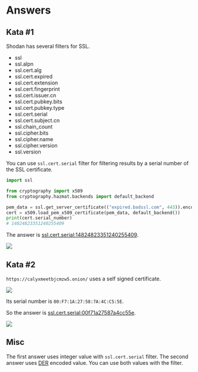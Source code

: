 # Answers

## Kata #1

Shodan has several filters for SSL.

- ssl
- ssl.alpn
- ssl.cert.alg
- ssl.cert.expired
- ssl.cert.extension
- ssl.cert.fingerprint
- ssl.cert.issuer.cn
- ssl.cert.pubkey.bits
- ssl.cert.pubkey.type
- ssl.cert.serial
- ssl.cert.subject.cn
- ssl.chain_count
- ssl.cipher.bits
- ssl.cipher.name
- ssl.cipher.version
- ssl.version

You can use `ssl.cert.serial` filter for filtering results by a serial number of the SSL certificate.

```python
import ssl

from cryptography import x509
from cryptography.hazmat.backends import default_backend

pem_data = ssl.get_server_certificate(("expired.badssl.com", 443)).encode()
cert = x509.load_pem_x509_certificate(pem_data, default_backend())
print(cert.serial_number)
# 14824823351240255409
```

The answer is [ssl.cert.serial:14824823351240255409](https://www.shodan.io/search?query=ssl.cert.serial%3A14824823351240255409).

![](https://i.imgur.com/eQxUhth.png)

## Kata #2

`https://calyxmeetbjcmzw5.onion/` uses a self signed certificate.

![](https://i.imgur.com/GLhiDBv.png)

Its serial number is `00:F7:1A:27:58:7A:4C:C5:5E`.

So the answer is [ssl.cert.serial:00f71a27587a4cc55e](https://www.shodan.io/search?query=ssl.cert.serial%3A00f71a27587a4cc55e).

![](https://i.imgur.com/5mCCE2p.png)

## Misc

The first answer uses integer value with `ssl.cert.serial` filter. The second answer uses [DER](https://wiki.openssl.org/index.php/DER) encoded value. You can use both values with the filter.
